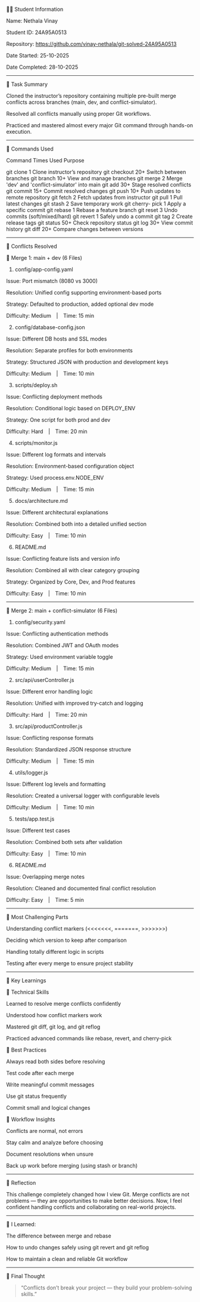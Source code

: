 🧑‍🎓 Student Information

Name: Nethala Vinay

Student ID: 24A95A0513

Repository: https://github.com/vinay-nethala/git-solved-24A95A0513

Date Started: 25-10-2025

Date Completed: 28-10-2025



---

📘 Task Summary

Cloned the instructor’s repository containing multiple pre-built merge conflicts across branches (main, dev, and conflict-simulator).

Resolved all conflicts manually using proper Git workflows.

Practiced and mastered almost every major Git command through hands-on execution.



---

🧮 Commands Used

Command	Times Used	Purpose

git clone	1	Clone instructor’s repository
git checkout 20+	Switch between branches
git branch	10+	View and manage branches
git merge	2	Merge 'dev' and 'conflict-simulator' into main
git add	    30+	Stage resolved conflicts
git commit	15+	Commit resolved changes
git push	10+	Push updates to remote repository
git fetch	2	Fetch updates from instructor
git pull	1	Pull latest changes
git stash	2	Save temporary work
git cherry-
pick	    1   Apply a specific commit
git rebase	1	Rebase a feature branch
git reset	3	Undo commits (soft/mixed/hard)
git revert	1	Safely undo a commit
git tag	    2	Create release tags
git status	50+	Check repository status
git log	    30+	View commit history
git diff	20+	Compare changes between versions



---

🔧 Conflicts Resolved

🔹 Merge 1: main + dev (6 Files)

1. config/app-config.yaml

Issue: Port mismatch (8080 vs 3000)

Resolution: Unified config supporting environment-based ports

Strategy: Defaulted to production, added optional dev mode

Difficulty: Medium | Time: 15 min



2. config/database-config.json

Issue: Different DB hosts and SSL modes

Resolution: Separate profiles for both environments

Strategy: Structured JSON with production and development keys

Difficulty: Medium | Time: 10 min



3. scripts/deploy.sh

Issue: Conflicting deployment methods

Resolution: Conditional logic based on DEPLOY_ENV

Strategy: One script for both prod and dev

Difficulty: Hard | Time: 20 min



4. scripts/monitor.js

Issue: Different log formats and intervals

Resolution: Environment-based configuration object

Strategy: Used process.env.NODE_ENV

Difficulty: Medium | Time: 15 min



5. docs/architecture.md

Issue: Different architectural explanations

Resolution: Combined both into a detailed unified section

Difficulty: Easy | Time: 10 min



6. README.md

Issue: Conflicting feature lists and version info

Resolution: Combined all with clear category grouping

Strategy: Organized by Core, Dev, and Prod features

Difficulty: Easy | Time: 10 min





---

🔹 Merge 2: main + conflict-simulator (6 Files)

1. config/security.yaml

Issue: Conflicting authentication methods

Resolution: Combined JWT and OAuth modes

Strategy: Used environment variable toggle

Difficulty: Medium | Time: 15 min



2. src/api/userController.js

Issue: Different error handling logic

Resolution: Unified with improved try-catch and logging

Difficulty: Hard | Time: 20 min



3. src/api/productController.js

Issue: Conflicting response formats

Resolution: Standardized JSON response structure

Difficulty: Medium | Time: 15 min



4. utils/logger.js

Issue: Different log levels and formatting

Resolution: Created a universal logger with configurable levels

Difficulty: Medium | Time: 10 min



5. tests/app.test.js

Issue: Different test cases

Resolution: Combined both sets after validation

Difficulty: Easy | Time: 10 min



6. README.md

Issue: Overlapping merge notes

Resolution: Cleaned and documented final conflict resolution

Difficulty: Easy | Time: 5 min





---

💪 Most Challenging Parts

Understanding conflict markers (<<<<<<<, =======, >>>>>>>)

Deciding which version to keep after comparison

Handling totally different logic in scripts

Testing after every merge to ensure project stability



---

🧠 Key Learnings

🔸 Technical Skills

Learned to resolve merge conflicts confidently

Understood how conflict markers work

Mastered git diff, git log, and git reflog

Practiced advanced commands like rebase, revert, and cherry-pick


🔸 Best Practices

Always read both sides before resolving

Test code after each merge

Write meaningful commit messages

Use git status frequently

Commit small and logical changes


🔸 Workflow Insights

Conflicts are normal, not errors

Stay calm and analyze before choosing

Document resolutions when unsure

Back up work before merging (using stash or branch)



---

💭 Reflection

This challenge completely changed how I view Git.
Merge conflicts are not problems — they are opportunities to make better decisions.
Now, I feel confident handling conflicts and collaborating on real-world projects.


---

🏁 I Learned:

The difference between merge and rebase

How to undo changes safely using git revert and git reflog

How to maintain a clean and reliable Git workflow



---

🌟 Final Thought

> “Conflicts don’t break your project — they build your problem-solving skills.”
